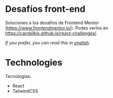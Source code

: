 # Desafíos front-end

Soluciones a los desafíos de Frontend Mentor (https://www.frontendmentor.io/). 
Podes verlos en https://carobilkis.github.io/react-challenges/.

*If you prefer, you can read this in [english](README.es.md).*

# Technologies

Tecnologías:
- React
- TailwindCSS

